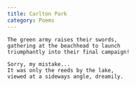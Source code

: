 ```yaml
---
title: Carlton Park
category: Poems
---
```


    The green army raises their swords,
    gathering at the beachhead to launch
    triumphantly into their final campaign!

    Sorry, my mistake...
    It was only the reeds by the lake,
    viewed at a sideways angle, dreamily.


